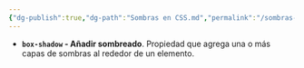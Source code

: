 ```yaml
---
{"dg-publish":true,"dg-path":"Sombras en CSS.md","permalink":"/sombras-en-css/","hide":true,"tags":["programation","CSS","publish","DVC/RWD/3"]}
---
```



[^1]: [[Responsive Web Disign/Responsive Web Disign\|Responsive Web Disign]] - Cap 3

- **`box-shadow` - Añadir sombreado**. Propiedad que agrega una o más capas de sombras al rededor de un elemento.